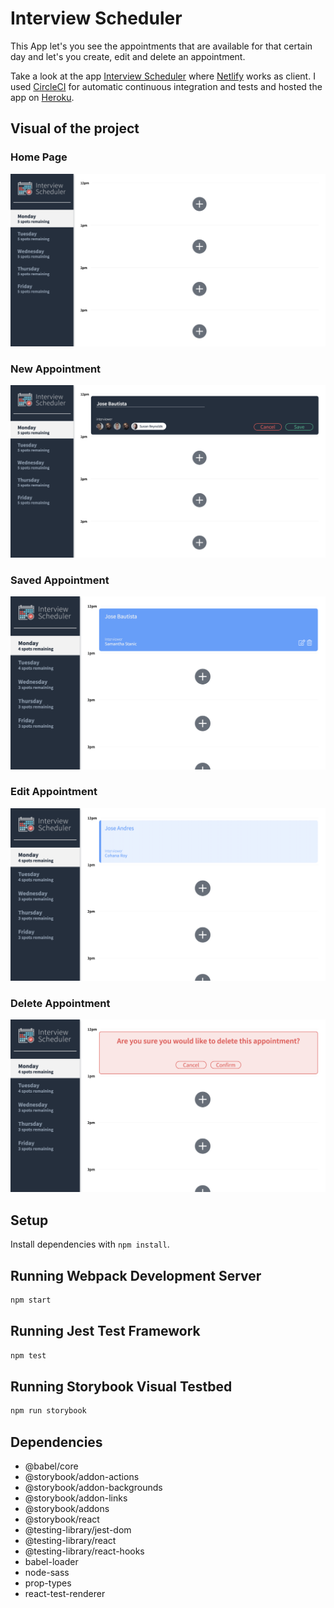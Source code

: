 # Interview Scheduler
This App let's you see the appointments that are available for that certain day and let's you create, edit and delete an appointment. 

Take a look at the app [Interview Scheduler](https://schedule-for-interviews.netlify.app/) where [Netlify](https://app.netlify.com/) works as client. I used [CircleCI](https://circleci.com/) for automatic continuous integration and tests and hosted the app on [Heroku](https://www.heroku.com).

## Visual of the project
### Home Page 
![Home Page](public/images/homescreen.png)
### New Appointment
![New Appointment](public/images/new-appt.png)

### Saved Appointment
![Saved Appointment](public/images/saved-appt.png)

### Edit Appointment
![Edit Appointment](public/images/edited-appt.png)

### Delete Appointment
![Delete Appointment](public/images/deleted-appt.png)
## Setup

Install dependencies with `npm install`.

## Running Webpack Development Server

```sh
npm start
```

## Running Jest Test Framework

```sh
npm test
```

## Running Storybook Visual Testbed

```sh
npm run storybook
```
## Dependencies
* @babel/core
* @storybook/addon-actions
* @storybook/addon-backgrounds
* @storybook/addon-links
* @storybook/addons
* @storybook/react
* @testing-library/jest-dom
* @testing-library/react
* @testing-library/react-hooks
* babel-loader
* node-sass
* prop-types
* react-test-renderer